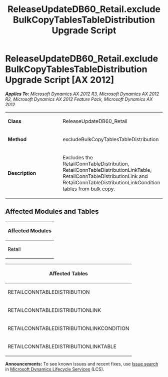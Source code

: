 ﻿---
title: ReleaseUpdateDB60_Retail.excludeBulkCopyTablesTableDistribution Upgrade Script
TOCTitle: ReleaseUpdateDB60_Retail.excludeBulkCopyTablesTableDistribution Upgrade Script
ms:assetid: 7b85d500-9972-fd96-7ddd-6101a4797211
ms:mtpsurl: https://msdn.microsoft.com/en-us/library/JJ719436(v=AX.60)
ms:contentKeyID: 49709227
ms.date: 05/18/2015
mtps_version: v=AX.60
---

# ReleaseUpdateDB60\_Retail.excludeBulkCopyTablesTableDistribution Upgrade Script [AX 2012]


_**Applies To:** Microsoft Dynamics AX 2012 R3, Microsoft Dynamics AX 2012 R2, Microsoft Dynamics AX 2012 Feature Pack, Microsoft Dynamics AX 2012_

<table>
<colgroup>
<col style="width: 50%" />
<col style="width: 50%" />
</colgroup>
<tbody>
<tr class="odd">
<td><p><strong>Class</strong></p></td>
<td><p>ReleaseUpdateDB60_Retail</p></td>
</tr>
<tr class="even">
<td><p><strong>Method</strong></p></td>
<td><p>excludeBulkCopyTablesTableDistribution</p></td>
</tr>
<tr class="odd">
<td><p><strong>Description</strong></p></td>
<td><p>Excludes the RetailConnTableDistribution, RetailConnTableDistributionLinkTable, RetailConnTableDistributionLink and RetailConnTableDistributionLinkCondition tables from bulk copy.</p></td>
</tr>
</tbody>
</table>


## Affected Modules and Tables

<table>
<colgroup>
<col style="width: 100%" />
</colgroup>
<thead>
<tr class="header">
<th><p>Affected Modules</p></th>
</tr>
</thead>
<tbody>
<tr class="odd">
<td><p>Retail</p></td>
</tr>
</tbody>
</table>


<table>
<colgroup>
<col style="width: 100%" />
</colgroup>
<thead>
<tr class="header">
<th><p>Affected Tables</p></th>
</tr>
</thead>
<tbody>
<tr class="odd">
<td><p>RETAILCONNTABLEDISTRIBUTION</p></td>
</tr>
<tr class="even">
<td><p>RETAILCONNTABLEDISTRIBUTIONLINK</p></td>
</tr>
<tr class="odd">
<td><p>RETAILCONNTABLEDISTRIBUTIONLINKCONDITION</p></td>
</tr>
<tr class="even">
<td><p>RETAILCONNTABLEDISTRIBUTIONLINKTABLE</p></td>
</tr>
</tbody>
</table>

  
**Announcements:** To see known issues and recent fixes, use [Issue search](http://go.microsoft.com/fwlink/?linkid=389258) in [Microsoft Dynamics Lifecycle Services](http://go.microsoft.com/fwlink/?linkid=306505) (LCS).

